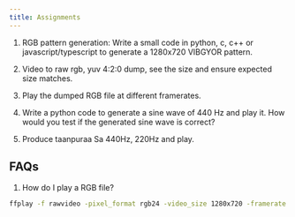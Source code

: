 ```yaml
---
title: Assignments
---
```



1. RGB pattern generation: Write a small code in python, c, c++ or javascript/typescript to 
generate a 1280x720 VIBGYOR pattern.

2. Video to raw rgb, yuv 4:2:0 dump, see the size and ensure expected size matches.

3. Play the dumped RGB file at different framerates.

4. Write a python code to generate a sine wave of 440 Hz and play it.
    How would you test if the generated sine wave is correct?

5. Produce taanpuraa Sa 440Hz, 220Hz and play.


## FAQs

1. How do I play a RGB file?

```bash
ffplay -f rawvideo -pixel_format rgb24 -video_size 1280x720 -framerate 30 video.rgb
```
